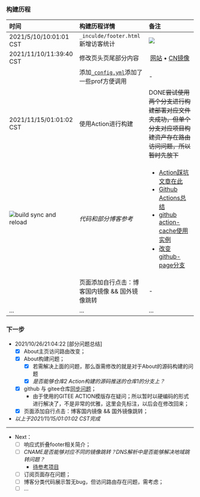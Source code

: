 ### 构建历程

| 时间 | 构建历程详情 | 备注 |
| :--- | :--- | :--- |
| 2021/5/10/10:01:01 CST | `_inculde/footer.html`新增访客统计 | ![](https://profile-counter.glitch.me/bin4xin.github.io/count.svg) |
| 2021/11/10/11:39:40 CST | 修改页头页尾部分内容 | <center><a href="https://bin4xin.github.io/">网站</a>  •  <a href="https://bin4xin.gitee.io/">CN镜像</a></center> |
|  | 添加[`_config.yml`](https://github.com/Bin4xin/bin4xin.github.io/blob/main/_config.yml)添加了一些prof方便调用 | - |
| 2021/11/15/01:01:02 CST | 使用Action进行构建 | DONE<del>尝试使用两个分支进行构建部署对应文件夹成功，但单个分支对应项目构建资产存在路由访问问题，所以暂时先放下</del> |
| ![build sync and reload](https://github.com/Bin4xin/bin4xin.github.io/workflows/build%20sync%20and%20reload/badge.svg) | <em>代码和部分博客参考</em> | <ul><li>[Action踩坑文章在此](https://bin4xin.github.io/event/2021/Jekyll-site-routers-and-config/)</li> <li> [Github Actions总结](https://jasonkayzk.github.io/2020/08/28/Github-Actions%E6%80%BB%E7%BB%93/)</li> <li>[github action-cache使用实例](https://raw.githubusercontent.com/ustclug/website/master/.github/workflows/build.yml)</li> <li>[改变github-page分支](https://stackoverflow.com/questions/14040754/deleting-remote-master-branch-refused-due-to-being-the-current-branch)</li></ul> |
|  | 页面添加自行点击：博客国内镜像 && 国外镜像跳转 | - |
| ... | ... | ... |


### 下一步

- 2021/10/26/21:04:22 [部分问题总结]
    - [x] About主页访问路由改变；
    - [x] About构建问题；
        - [x] 若需解决上面的问题，那么亟需修改的就是对于About的源码构建的问题
        - [x] *是否能够仓库2 Action构建的源码推送的仓库1的分支上？*
    - [x] github 与 gitee仓库[同步问题](https://github.com/Bin4xin/bin4xin.github.io/blob/main/.github/workflows/deploy.yml)；
        - 由于使用的GITEE ACTION模版存在疑问；所以暂时以硬编码的形式进行解决了，不是非常的优雅，这里会先标注，以后会在修改回来；
    - [x] 页面添加自行点击：博客国内镜像 && 国外镜像跳转；

- *以上于2021/11/15/01:01:02 CST完成*

---

- Next：    
    - [ ] 响应式折叠footer相关简介；
    - [ ] *CNAME是否能够对应不同的镜像跳转？DNS解析中是否能够解决地域跳转问题？*
        - [待参考项目](https://github.com/antvis/G2/blob/gh-pages/CNAME)
    - [ ] 订阅页面存在问题；
    - [ ] 博客分类代码展示暂无bug，但访问路由存在问题，需考虑；
    - [ ] ...
